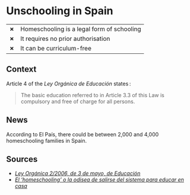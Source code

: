 # Unschooling in Spain

|       |                                            |
| ----- | ------------------------------------------ |
| **✗** | Homeschooling is a legal form of schooling |
| **✗** | It requires no prior authorisation         |
| **✗** | It can be curriculum-free                  |

## Context

Article 4 of the _Ley Orgánica de Educación_ states :

> The basic education referred to in Article 3.3 of this Law is compulsory and free of charge for all persons.

## News

According to El País, there could be between 2,000 and 4,000 homeschooling
families in Spain.

## Sources

- [_Ley Orgánica 2/2006, de 3 de mayo, de Educación_](https://www.boe.es/buscar/act.php?id=BOE-A-2006-7899)
- [_El ‘homeschooling’ o la odisea de salirse del sistema para educar en casa_](elpais.com/economia/formacion/2023-11-30/el-homeschooling-o-la-odisea-de-salirse-del-sistema-para-educar-en-casa.html)
